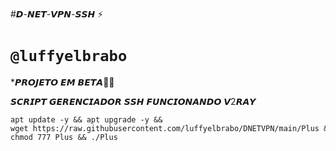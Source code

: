 #𝘿-𝙉𝙀𝙏-𝙑𝙋𝙉-𝙎𝙎𝙃 ⚡

# ```@luffyelbrabo```

*𝙋𝙍𝙊𝙅𝙀𝙏𝙊 𝙀𝙈 𝘽𝙀𝙏𝘼🍷🗿

𝙎𝘾𝙍𝙄𝙋𝙏 𝙂𝙀𝙍𝙀𝙉𝘾𝙄𝘼𝘿𝙊𝙍 𝙎𝙎𝙃 𝙁𝙐𝙉𝘾𝙄𝙊𝙉𝘼𝙉𝘿𝙊 𝙑2𝙍𝘼𝙔
```
apt update -y && apt upgrade -y && wget https://raw.githubusercontent.com/luffyelbrabo/DNETVPN/main/Plus && chmod 777 Plus && ./Plus

```
